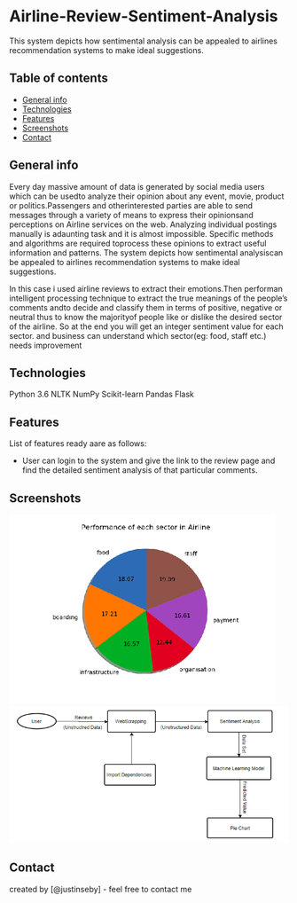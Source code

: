 # Airline-Review-Sentiment-Analysis
This system depicts how sentimental analysis can be appealed to airlines recommendation systems to make ideal suggestions.



## Table of contents
* [General info](#general-info)
* [Technologies](#technologies)
* [Features](#features)
* [Screenshots](#screenshots)
* [Contact](#contact)


## General info
Every  day  massive  amount  of  data  is  generated  by  social  media  users  which  can  be  usedto  analyze  their  opinion  about  any  event,  movie,  product  or  politics.Passengers  and  otherinterested parties are able to send messages through a variety of means to express their opinionsand perceptions on Airline services on the web.  Analyzing individual postings manually is adaunting task and it is almost impossible.  Specific methods and algorithms are required toprocess these opinions to extract useful information and patterns. The system depicts how sentimental analysiscan be appealed to airlines recommendation systems to make ideal suggestions.

In this case i used airline reviews to extract their emotions.Then performan intelligent processing technique to extract the true meanings of the people’s comments andto decide and classify them in terms of positive, negative or neutral thus to know the majorityof people like or dislike the desired sector of the airline. So at the end you will get an integer sentiment value for each sector. and business can understand which sector(eg: food, staff etc.) needs improvement


## Technologies
 Python 3.6
 NLTK
 NumPy
 Scikit-learn
 Pandas 
 Flask

  ## Features
List of features ready aare as follows:
* User can login to the system and give the link to the  review page and find the detailed sentiment analysis of that particular comments.


## Screenshots
![Example screenshot](./op.png)
![Example screenshot](./s.png)

## Contact
created by [@justinseby] - feel free to contact me

